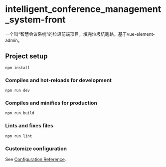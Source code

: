 # intelligent_conference_management_system-front
一个叫“智慧会议系统”的垃圾前端项目，填完垃圾坑跑路。基于vue-element-admin。

## Project setup
```
npm install
```

### Compiles and hot-reloads for development
```
npm run dev
```

### Compiles and minifies for production
```
npm run build
```

### Lints and fixes files
```
npm run lint
```

### Customize configuration
See [Configuration Reference](https://cli.vuejs.org/config/).
